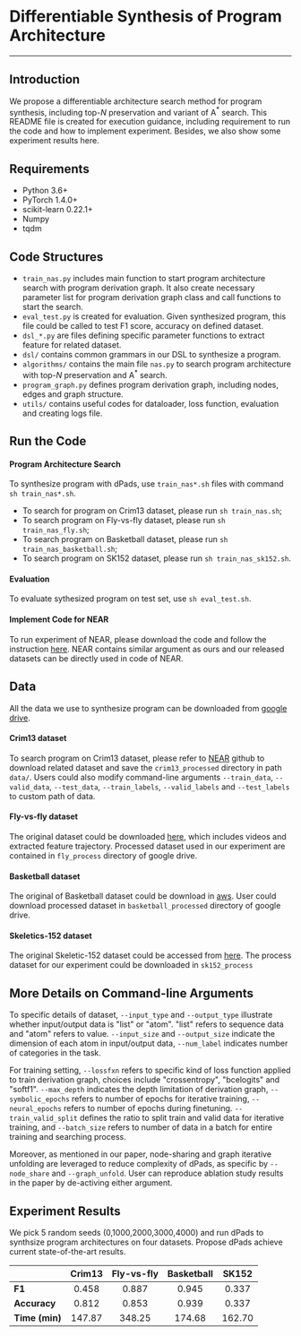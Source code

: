 # Differentiable Synthesis of Program Architecture
---

## Introduction
We propose a differentiable architecture search method for program synthesis, including top-$N$ preservation and variant of A$^*$ search. This README file is created for execution guidance, including requirement to run the code and how to implement experiment. Besides, we also show some experiment results here.

## Requirements
- Python 3.6+
- PyTorch 1.4.0+
- scikit-learn 0.22.1+
- Numpy
- tqdm

## Code Structures
- `train_nas.py` includes main function to start program architecture search with program derivation graph. It also create necessary parameter list for program derivation graph class and call functions to start the search.
- `eval_test.py` is created for evaluation. Given synthesized program, this file could be called to test F1 score, accuracy on defined dataset.
- `dsl_*.py` are files defining specific parameter functions to extract feature for related dataset.
- `dsl/` contains common grammars in our DSL to synthesize a program.
- `algorithms/` contains the main file `nas.py` to search program architecture with top-$N$ preservation and A$^*$ search.
- `program_graph.py` defines program derivation graph, including nodes, edges and graph structure.
- `utils/` contains useful codes for dataloader, loss function, evaluation and creating logs file.

## Run the Code
#### Program Architecture Search
To synthesize program with dPads, use `train_nas*.sh` files with command `sh train_nas*.sh`. 
- To search for program on Crim13 dataset, please run `sh train_nas.sh`; 
- To search program on Fly-vs-fly dataset, please run `sh train_nas_fly.sh`; 
- To search program on Basketball dataset, please run `sh train_nas_basketball.sh`; 
- To search program on SK152 dataset, please run `sh train_nas_sk152.sh`.

#### Evaluation
To evaluate sythesized program on test set, use `sh eval_test.sh`.

#### Implement Code for NEAR

To run experiment of NEAR, please download the code and follow the instruction [here](https://github.com/trishullab/near). NEAR contains similar argument as ours and our released datasets can be directly used in code of NEAR.

## Data

All the data we use to synthesize program can be downloaded from [google drive](https://drive.google.com/drive/folders/1NWn1VXJKk1GowsDOZfzcnVR5vd46u5Jy?usp=sharing).
#### Crim13 dataset
To search program on Crim13 dataset, please refer to [NEAR](https://github.com/trishullab/near/tree/master/near_code) github to download related dataset and save the `crim13_processed` directory in path `data/`. Users could also modify command-line arguments `--train_data`, `--valid_data`, `--test_data`, `--train_labels`, `--valid_labels` and `--test_labels` to custom path of data.

#### Fly-vs-fly dataset
The original dataset could be downloaded [here](https://data.caltech.edu/records/1893), which includes videos and extracted feature trajectory. Processed dataset used in our experiment are contained in `fly_process` directory of google drive.

#### Basketball dataset
The original of Basketball dataset could be download in [aws](https://aws.amazon.com/marketplace/pp/prodview-7kigo63d3iln2?qid=1606330770194&sr=0-1&ref_=srh_res_product_title#offers). User could download processed dataset in `basketball_processed` directory of google drive.

#### Skeletics-152 dataset
The original Skeletic-152 dataset could be accessed from [here](https://github.com/skelemoa/quovadis/tree/master/skeletics-152). The process dataset for our experiment could be downloaded in `sk152_process`

## More Details on Command-line Arguments

To specific details of dataset, `--input_type` and `--output_type` illustrate whether input/output data is "list" or "atom". "list" refers to sequence data and "atom" refers to value. `--input_size` and `--output_size` indicate the dimension of each atom in input/output data, `--num_label` indicates number of categories in the task.

For training setting, `--lossfxn` refers to specific kind of loss function applied to train derivation graph, choices include "crossentropy", "bcelogits" and "softf1". `--max_depth` indicates the depth limitation of derivation graph, `--symbolic_epochs` refers to number of epochs for iterative training, `--neural_epochs` refers to number of epochs during finetuning. `--train_valid_split` defines the ratio to split train and valid data for iterative training, and `--batch_size` refers to number of data in a batch for entire training and searching process.

Moreover, as mentioned in our paper, node-sharing and graph iterative unfolding are leveraged to reduce complexity of dPads, as specific by `--node_share` and `--graph_unfold`. User can reproduce ablation study results in the paper by de-activing either argument.

## Experiment Results
We pick 5 random seeds (0,1000,2000,3000,4000) and run dPads to synthsize program architectures on four datasets. Propose dPads achieve current state-of-the-art results.

||Crim13|Fly-vs-fly|Basketball|SK152|
|:---|:---:|:---:|:---:|:---:|
|**F1**|0.458|0.887|0.945|0.337|
|**Accuracy**|0.812|0.853|0.939|0.337|
|**Time (min)**|147.87|348.25|174.68|162.70|